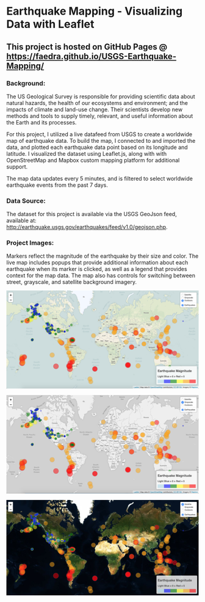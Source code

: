 # Earthquake Mapping - Visualizing Data with Leaflet
## This project is hosted on GitHub Pages @ https://faedra.github.io/USGS-Earthquake-Mapping/

### Background:

The US Geological Survey is responsible for providing scientific data about natural hazards, the health of our ecosystems and environment; and the impacts of climate and land-use change. Their scientists develop new methods and tools to supply timely, relevant, and useful information about the Earth and its processes. 

For this project, I utilized a live datafeed from USGS to create a worldwide map of earthquake data. To build the map, I connected to and imported the data, and plotted each earthquake data point based on its longitude and latitude. I visualized the dataset using Leaflet.js, along with with OpenStreetMap and Mapbox custom mapping platform for additional support. 

The map data updates every 5 minutes, and is filtered to select worldwide earthquake events from the past 7 days. 

### Data Source:
The dataset for this project is available via the USGS GeoJson feed, available at: http://earthquake.usgs.gov/earthquakes/feed/v1.0/geojson.php. 

### Project Images:

Markers reflect the magnitude of the earthquake by their size and color. The live map includes popups that provide additional information about each earthquake when its marker is clicked, as well as a legend that provides context for the map data. The map also has controls for switching between street, grayscale, and satellite background imagery.

![](images/leaflet1.png)

![](images/leaflet2.png)

![](images/leaflet3.png)

